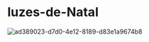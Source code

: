# luzes-de-Natal
![ad389023-d7d0-4e12-8189-d83e1a9674b8](https://user-images.githubusercontent.com/91508375/155597950-3562902b-7417-4c86-95e2-df7f72b74bdc.gif)
